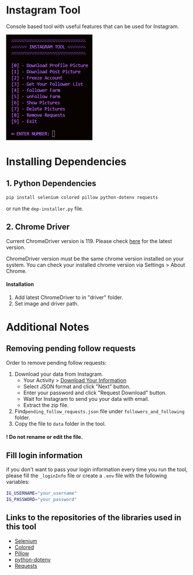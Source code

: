 # Instagram Tool

Console based tool with useful features that can be used for Instagram.

![console look](./assets/preview.png)

# Installing Dependencies

## 1. Python Dependencies

```bash
pip install selenium colored pillow python-dotenv requests
```

or run the `dep-installer.py` file.

## 2. Chrome Driver

Current ChromeDriver version is 119. Please check [here](https://googlechromelabs.github.io/chrome-for-testing/) for the latest version.

ChromeDriver version must be the same chrome version installed on your system. You can check your installed chrome version via Settings > About Chrome.

#### Installation

1. Add latest ChromeDriver to in "driver" folder.
2. Set image and driver path.

# Additional Notes

## Removing pending follow requests

Order to remove pending follow requests:

1. Download your data from Instagram.
   - Your Activity > [Download Your Information](https://www.instagram.com/download/request)
   - Select JSON format and click "Next" button.
   - Enter your password and click "Request Download" button.
   - Wait for Instagram to send you your data with email.
   - Extract the zip file.
2. Find`pending_follow_requests.json` file under `followers_and_following` folder.
3. Copy the file to `data` folder in the tool.

#### ! Do not rename or edit the file.

## Fill login information

if you don't want to pass your login information every time you run the tool, please fill the `_loginInfo` file or create a `.env` file with the following variables:

```bash
IG_USERNAME="your_username"
IG_PASSWORD="your_password"
```

## Links to the repositories of the libraries used in this tool

- [Selenium](
    https://github.com/SeleniumHQ/Selenium) 
- [Colored](
    https://gitlab.com/dslackw/colored)
- [Pillow](
   https://github.com/python-pillow/Pillow
)
- [python-dotenv](
   https://github.com/theskumar/python-dotenv
)
- [Requests](
   https://github.com/psf/requests
)
